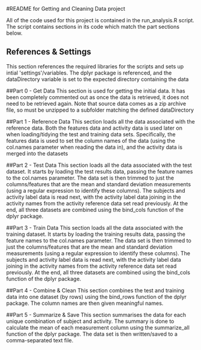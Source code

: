 #README for Getting and Cleaning Data project

All of the code used for this project is contained in the run_analysis.R script.  The script contains sections in its code which match the part sections below.

## References & Settings
This section references the required libraries for the scripts and sets up intial 'settings'/variables.  The dplyr package is referenced, and the dataDirectory variable is set to the expected directory containing the data

##Part 0 - Get Data
This section is used for getting the initial data.  It has been completely commented out as once the data is retrieved, it does not need to be retrieved again.  Note that source data comes as a zip archive file, so must be unzipped to a subfolder matching the defined dataDirectory

##Part 1 - Reference Data
This section loads all the data associated with the reference data.  Both the features data and activity data is used later on when loading/tidying the test and training data sets.  Specifically, the features data is used to set the column names of the data (using the col.names parameter when reading the data in), and the activity data is merged into the datasets

##Part 2 - Test Data
This section loads all the data associated with the test dataset. It starts by loading the test results data, passing the feature names to the col.names parameter.  The data set is then trimmed to just the columns/features that are the mean and standard deviation measurements (using a regular expression to identify these columns).  The subjects and activity label data is read next, with the activity label data joining in the activity names from the activity reference data set read previously.  At the end, all three datasets are combined using the bind_cols function of the dplyr package.

##Part 3 - Train Data
This section loads all the data associated with the training dataset. It starts by loading the training results data, passing the feature names to the col.names parameter.  The data set is then trimmed to just the columns/features that are the mean and standard deviation measurements (using a regular expression to identify these columns).  The subjects and activity label data is read next, with the activity label data joining in the activity names from the activity reference data set read previously.  At the end, all three datasets are combined using the bind_cols function of the dplyr package.

##Part 4 - Combine & Clean
This section combines the test and training data into one dataset (by rows) using the bind_rows function of the dplyr package. The column names are then given meaningful names.

##Part 5 - Summarize & Save
This section summarises the data for each unique combination of subject and activity.  The summary is done to calculate the mean of each measurement column using the summarize_all function of the dplyr package.  The data set is then written/saved to a comma-separated text file.
